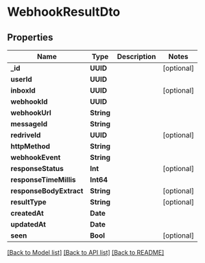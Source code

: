 # WebhookResultDto

## Properties
Name | Type | Description | Notes
------------ | ------------- | ------------- | -------------
**_id** | **UUID** |  | [optional] 
**userId** | **UUID** |  | 
**inboxId** | **UUID** |  | [optional] 
**webhookId** | **UUID** |  | 
**webhookUrl** | **String** |  | 
**messageId** | **String** |  | 
**redriveId** | **UUID** |  | [optional] 
**httpMethod** | **String** |  | 
**webhookEvent** | **String** |  | 
**responseStatus** | **Int** |  | [optional] 
**responseTimeMillis** | **Int64** |  | 
**responseBodyExtract** | **String** |  | [optional] 
**resultType** | **String** |  | [optional] 
**createdAt** | **Date** |  | 
**updatedAt** | **Date** |  | 
**seen** | **Bool** |  | [optional] 

[[Back to Model list]](../README#documentation-for-models) [[Back to API list]](../README#documentation-for-api-endpoints) [[Back to README]](../README)


